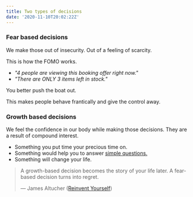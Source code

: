 ```yaml
---
title: Two types of decisions
date: '2020-11-10T20:02:22Z'
---
```


### Fear based decisions

We make those out of insecurity. Out of a feeling of scarcity.

This is how the FOMO works.

- _"4 people are viewing this booking offer right now."_
- _"There are ONLY 3 items left in stock."_

You better push the boat out.

This makes people behave frantically and give the control away.

### Growth based decisions

We feel the confidence in our body while making those decisions.
They are a result of compound interest.

- Something you put time your precious time on.
- Something would help you to answer [simple questions.](/notes/simple-questions)
- Something will change your life.

> A growth-based decision becomes the story of your life later. A fear-based decision turns into regret.
>
> &mdash; James Altucher ([Reinvent Yourself](/books/reinvent-yourself))
